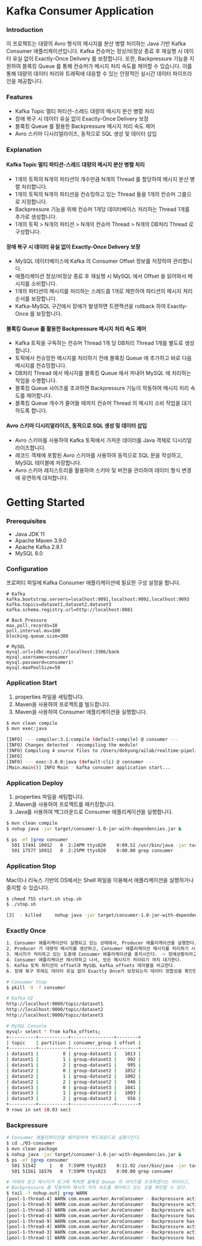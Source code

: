 
# Kafka Consumer Application

### Introduction
이 프로젝트는 대량의 Avro 형식의 메시지를 분산 병렬 처리하는 Java 기반 Kafka Consumer 애플리케이션입니다.
Kafka 컨슈머는 정상/비정상 종료 후 재실행 시 데이터 유실 없이 Exactly-Once Delivery 를 보장합니다.
또한, Backpressure 기능을 지원하여 블록킹 Queue 를 통해 컨슈머가 메시지 처리 속도를 제어할 수 있습니다. 
이를 통해 대량의 데이터 처리와 트래픽에 대응할 수 있는 안정적인 실시간 데이터 파이프라인을 제공합니다.


### Features
- Kafka Topic 멀티 파티션-스레드 대량의 메시지 분산 병렬 처리 
- 장애 복구 시 데이터 유실 없이 Exactly-Once Delivery 보장
- 블록킹 Queue 를 활용한 Backpressure 메시지 처리 속도 제어
- Avro 스키마 디시리얼라이즈, 동적으로 SQL 생성 및 데이터 삽입 

### Explanation
#### Kafka Topic 멀티 파티션-스레드 대량의 메시지 분산 병렬 처리
- 1개의 토픽의 N개의 파티션의 개수만큼 N개의 Thread 를 할당하여 메시지 분산 병렬 처리합니다.
- 1개의 토픽의 N개의 파티션을 컨슈밍하고 있는 Thread 들을 1개의 컨슈머 그룹으로 지정합니다.  
- Backpressure 기능을 위해 컨슈머 1개당 데이터베이스 처리하는 Thread 1개를 추가로 생성합니다. 
- 1개의 토픽 > N개의 파티션 > N개의 컨슈머 Thread > N개의 DB처리 Thread 로 구성합니다. 

#### 장애 복구 시 데이터 유실 없이 Exactly-Once Delivery 보장
- MySQL 데이터베이스에 Kafka 의 Consumer Offset 정보를 저장하여 관리합니다.
- 애플리케이션 정상/비정상 종료 후 재실행 시 MySQL 에서 Offset 을 읽어와서 메시지를 소비합니다.
- 1개의 파티션의 메시지를 처리하는 스레드를 1개로 제한하여 파티션의 메시지 처리 순서를 보장합니다.
- Kafka-MySQL 구간에서 장애가 발생하면 트랜잭션을 rollback 하여 Exactly-Once 를 보장합니다. 

#### 블록킹 Queue 를 활용한 Backpressure 메시지 처리 속도 제어
- Kafka 토픽을 구독하는 컨슈머 Thread 1개 당 DB처리 Thread 1개를 별도로 생성합니다.
- 토픽에서 컨슈밍한 메시지를 처리하기 전에 블록킹 Queue 에 추가하고 바로 다음 메시지를 컨슈밍합니다.
- DB처리 Thread 에서 메시지를 블록킹 Queue 에서 꺼내어 MySQL 에 처리하는 작업을 수행합니다. 
- 블록킹 Queue 사이즈를 초과하면 Backpressure 기능이 작동하여 메시지 처리 속도를 제어합니다. 
- 블록킹 Queue 개수가 줄어들 때까지 컨슈머 Thread 의 메시지 소비 작업을 대기하도록 합니다. 

#### Avro 스키마 디시리얼라이즈, 동적으로 SQL 생성 및 데이터 삽입
- Avro 스키마를 사용하여 Kafka 토픽에서 가져온 데이터를 Java 객체로 디시리얼라이즈합니다.
- 레코드 객체에 포함된 Avro 스키마를 사용하여 동적으로 SQL 문을 작성하고, MySQL 테이블에 저장합니다.
- Avro 스키마 레지스트리를 활용하여 스키마 및 버전을 관리하여 데이터 형식 변경에 유연하게 대처합니다. 
 

# Getting Started
### Prerequisites 
- Java JDK 11
- Apache Maven 3.9.0
- Apache Kafka 2.8.1
- MySQL 8.0

### Configuration
프로퍼티 파일에 Kafka Consumer 애플리케이션에 필요한 구성 설정을 합니다. 
```properties
# Kafka
kafka.bootstrap.servers=localhost:9091,localhost:9092,localhost:9093
kafka.topics=dataset1,dataset2,dataset3
kafka.schema.registry.url=http://localhost:8081

# Back Pressure
max.poll.records=10
poll.interval.ms=100
blocking.queue.size=300

# MySQL
mysql.url=jdbc:mysql://localhost:3306/bank
mysql.username=consumer
mysql.password=consumer1!
mysql.maxPoolSize=50
```

### Application Start
1. properties 파일을 세팅합니다.
2. Maven을 사용하여 프로젝트를 빌드합니다.
3. Maven을 사용하여 Consumer 애플리케이션을 실행합니다. 
```bash
$ mvn clean compile
$ mvn exec:java

[INFO] --- compiler:3.1:compile (default-compile) @ consumer ---
[INFO] Changes detected - recompiling the module!
[INFO] Compiling 4 source files to /Users/dohyung/ailab/realtime-pipeline/03-consumer/target/classes
[INFO] 
[INFO] --- exec:3.0.0:java (default-cli) @ consumer ---
[Main.main()] INFO Main - kafka consumer application start...
```

### Application Deploy
1. properties 파일을 세팅합니다.
2. Maven을 사용하여 프로젝트를 패키징합니다.
3. Java를 사용하여 백그라운드로 Consumer 애플리케이션을 실행합니다. 
```bash
$ mvn clean compile
$ nohup java -jar target/consumer-1.0-jar-with-dependencies.jar &

$ ps -ef |grep consumer 
  501 17491 10912   0  2:24PM ttys020    0:09.51 /usr/bin/java -jar target/consumer-1.0-jar-with-dependencies.jar
  501 17577 10912   0  2:25PM ttys020    0:00.00 grep consumer

```

### Application Stop
Mac이나 리눅스 기반의 OS에서는 Shell 파일을 이용해서 애플리케이션을 실행하거나 중지할 수 있습니다.
```bash
$ chmod 755 start.sh stop.sh
$ ./stop.sh

[2]  - killed     nohup java -jar target/consumer-1.0-jar-with-dependencies.jar
```

### Exactly Once
```bash
1. Consumer 애플리케이션이 실행되고 있는 상태에서, Producer 애플리케이션을 실행한다. 
2. Producer 가 대량의 메시지를 생산하고, Consumer 애플리케이션 메시지를 처리하기 시작한다.   
3. 메시지가 처리하고 있는 도중에 Consumer 애플리케이션을 중지시킨다. -> 장애상황이라고 가정
4. Consumer 애플리케이션 재시작하고 나서, 모든 메시지가 처리되기 까지 대기한다. 
5. Kafka 토픽 파티션의 offset과 MySQL kafka_offsets 테이블을 비교한다.
6. 장애 복구 후에도 데이터 유실 없이 Exactly Once가 보장되는지 데이터 정합성을 확인한다. 

# Consumer Stop
$ pkill -9 -f consumer

# Kafka UI
http://localhost:9000/topic/dataset1
http://localhost:9000/topic/dataset2
http://localhost:9000/topic/dataset3

# MySQL Console
mysql> select * from kafka_offsets;
+----------+-----------+----------------+--------+
| topic    | partition | consumer_group | offset |
+----------+-----------+----------------+--------+
| dataset1 |         0 | group-dataset1 |   1013 |
| dataset1 |         1 | group-dataset1 |    992 |
| dataset1 |         2 | group-dataset1 |    995 |
| dataset2 |         0 | group-dataset2 |   1052 |
| dataset2 |         1 | group-dataset2 |   1002 |
| dataset2 |         2 | group-dataset2 |    946 |
| dataset3 |         0 | group-dataset3 |   1041 |
| dataset3 |         1 | group-dataset3 |   1003 |
| dataset3 |         2 | group-dataset3 |    956 |
+----------+-----------+----------------+--------+
9 rows in set (0.03 sec)

```

### Backpressure
```bash
# Consumer 애플리케이션을 패키징하여 백드라운드로 실행시킨다. 
$ cd ./03-consumer
$ mvn clean package
$ nohup java -jar target/consumer-1.0-jar-with-dependencies.jar &
$ ps -ef |grep consumer
  501 51542     1   0  7:59PM ttys023    0:11.92 /usr/bin/java -jar target/consumer-1.0-jar-with-dependencies.jar
  501 51561 16576   0  7:59PM ttys023    0:00.00 grep consumer

# 아래의 경고 메시지가 로그에 찍히면 블록킹 Queue 의 사이즈를 초과하였다는 의미이고,
# Backpressure 를 작동하여 메시지 처리 속도를 제어하고 있는 것을 확인할 수 있다.  
$ tail -f nohup.out| grep WARN
[pool-1-thread-4] WARN com.exam.worker.AvroConsumer - Backpressure activated and message processing stopped...
[pool-1-thread-9] WARN com.exam.worker.AvroConsumer - Backpressure activated and message processing stopped...
[pool-1-thread-1] WARN com.exam.worker.AvroConsumer - Backpressure activated and message processing stopped...
[pool-1-thread-4] WARN com.exam.worker.AvroConsumer - Backpressure has been resolved. Resuming message processing...
[pool-1-thread-9] WARN com.exam.worker.AvroConsumer - Backpressure has been resolved. Resuming message processing...
[pool-1-thread-4] WARN com.exam.worker.AvroConsumer - Backpressure activated and message processing stopped...
[pool-1-thread-3] WARN com.exam.worker.AvroConsumer - Backpressure activated and message processing stopped...
[pool-1-thread-1] WARN com.exam.worker.AvroConsumer - Backpressure has been resolved. Resuming message processing...
```